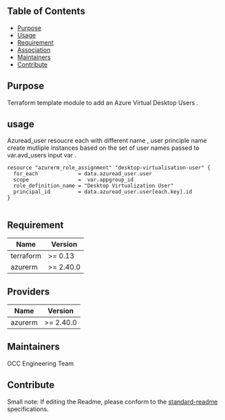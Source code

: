 ## Table of Contents

- [Purpose](#purpose)
- [Usage](#usage)
- [Requirement](#requirement)
- [Association](#association)
- [Maintainers](#maintainers)
- [Contribute](#contribute)

## Purpose 
Terraform template module to add an Azure Virtual Desktop Users .


## usage
Azuread_user resoucre each with different name , user principle name create mutliple instances 
based on the set of user names passed to var.avd_users input var . 

```
resource "azurerm_role_assignment" "desktop-virtualisation-user" {
  for_each             = data.azuread_user.user
  scope                =  var.appgroup_id
  role_definition_name = "Desktop Virtualization User"
  principal_id         = data.azuread_user.user[each.key].id
}


```
## Requirement 

Name | Version
-----|--------
terraform | >= 0.13
azurerm | >= 2.40.0

## Providers

| Name | Version |
|------|---------|
azurerm | >= 2.40.0

## Maintainers
OCC Engineering Team


## Contribute
Small note: If editing the Readme, please conform to the [standard-readme](https://github.com/optum-connect/Standard-readme-protocol-OCC) specifications.

